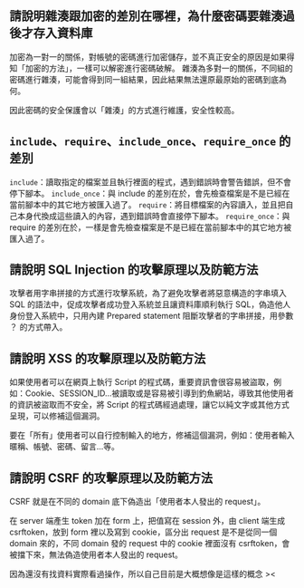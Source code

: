 ## 請說明雜湊跟加密的差別在哪裡，為什麼密碼要雜湊過後才存入資料庫
加密為一對一的關係，對帳號的密碼進行加密儲存，並不真正安全的原因是如果得知「加密的方法」，一樣可以解密進行密碼破解。
雜湊為多對一的關係，不同組的密碼進行雜湊，可能會得到同一組結果，因此結果無法還原最原始的密碼到底為何。

因此密碼的安全保護會以「雜湊」的方式進行維護，安全性較高。

## `include`、`require`、`include_once`、`require_once` 的差別
`include`：讀取指定的檔案並且執行裡面的程式，遇到錯誤時會警告錯誤，但不會停下腳本。
`include_once`：與 include 的差別在於，會先檢查檔案是不是已經在當前腳本中的其它地方被匯入過了。
`require`：將目標檔案的內容讀入，並且把自己本身代換成這些讀入的內容，遇到錯誤時會直接停下腳本。
`require_once`：與 require 的差別在於，一樣是會先檢查檔案是不是已經在當前腳本中的其它地方被匯入過了。

## 請說明 SQL Injection 的攻擊原理以及防範方法
攻擊者用字串拼接的方式進行攻擊系統，為了避免攻擊者將惡意構造的字串填入 SQL 的語法中，促成攻擊者成功登入系統並且讓資料庫順利執行 SQL，偽造他人身份登入系統中，只用內建 Prepared statement 阻斷攻擊者的字串拼接，用參數 ？ 的方式帶入。

##  請說明 XSS 的攻擊原理以及防範方法
如果使用者可以在網頁上執行 Script 的程式碼，重要資訊會很容易被盜取，例如：Cookie、SESSION_ID...被讀取或是容易被引導到釣魚網站，導致其他使用者的資訊被盜取而不安全，將 Script 的程式碼經過處理，讓它以純文字或其他方式呈現，可以修補這個漏洞。

要在「所有」使用者可以自行控制輸入的地方，修補這個漏洞，例如：使用者輸入暱稱、帳號、密碼、留言...等。

## 請說明 CSRF 的攻擊原理以及防範方法
CSRF 就是在不同的 domain 底下偽造出「使用者本人發出的 request」。

在 server 端產生 token 加在 form 上，把值寫在 session 外，由 client 端生成 csrftoken，放到 form 裡以及寫到 cookie，區分出 request 是不是從同一個 domain 來的，不同 domain 發的 request 中的 cookie 裡面沒有 csrftoken，會被擋下來，無法偽造使用者本人發出的 request。

因為還沒有找資料實際看過操作，所以自己目前是大概想像是這樣的概念 ><